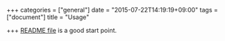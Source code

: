 +++
categories = ["general"]
date = "2015-07-22T14:19:19+09:00"
tags = ["document"]
title = "Usage"

+++
[README file](https://github.com/osrg/earthquake/blob/master/README.md) is a good start point.
